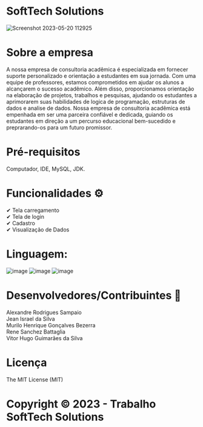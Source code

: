 # SoftTech Solutions
![Screenshot 2023-05-20 112925](https://github.com/motielk/trabalho-Jframe/assets/49123696/07cd90b9-ddb5-4590-aff0-bc38126be8ee)

# Sobre a empresa
A nossa empresa de consultoria acadêmica é especializada em fornecer
suporte personalizado e orientação a estudantes em sua jornada.
Com uma equipe de professores, estamos comprometidos em ajudar os 
alunos a alcançarem o sucesso acadêmico.
Além disso, proporcionamos orientação na elaboração de projetos, trabalhos
e pesquisas, ajudando os estudantes a aprimorarem suas habilidades de 
logica de programação, estruturas de dados e analise de dados.
Nossa empresa de consultoria acadêmica está empenhada em ser uma
parceira confiável e dedicada, guiando os estudantes em direção a um
percurso educacional bem-sucedido e preprarando-os para um futuro promissor.

# Pré-requisitos 
Computador, IDE, MySQL, JDK.

# Funcionalidades ⚙️

✔ Tela carregamento <br/>
✔ Tela de login <br/>
✔ Cadastro <br/>
✔ Visualização de Dados <br/>


# Linguagem:
![image](https://img.shields.io/badge/Windows-0078D6?style=for-the-badge&logo=windows&logoColor=white)
![image](https://img.shields.io/badge/Java-ED8B00?style=for-the-badge&logo=openjdk&logoColor=white)
![image](https://img.shields.io/badge/MySQL-00000F?style=for-the-badge&logo=mysql&logoColor=white)

# Desenvolvedores/Contribuintes 👷

Alexandre Rodrigues Sampaio <br/>
Jean Israel da Silva <br/>
Murilo Henrique Gonçalves Bezerra <br/>
Rene Sanchez Battaglia <br/>
Vitor Hugo Guimarães da Silva <br/>

# Licença
The MIT License (MIT)
# Copyright ©️ 2023 - Trabalho SoftTech Solutions
